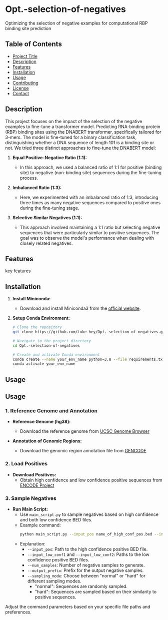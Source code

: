 # Opt.-selection-of-negatives
 Optimizing the selection of negative examples for computational RBP binding site prediction

## Table of Contents

- [Project Title](#project-title)
- [Description](#description)
- [Features](#features)
- [Installation](#installation)
- [Usage](#usage)
- [Contributing](#contributing)
- [License](#license)
- [Contact](#contact)

## Description

This project focuses on the impact of the selection of the negative examples to fine-tune a transformer model.
Predicting RNA-binding protein (RBP) binding sites using the DNABERT transformer, specifically tailored for 3-mers. The model is fine-tuned for a binary classification task, distinguishing whether a DNA sequence of length 101 is a binding site or not.
We tried three distinct approaches to fine-tune the DNABERT model:

1. **Equal Positive-Negative Ratio (1:1):**
   - In this approach, we used a balanced ratio of 1:1 for positive (binding site) to negative (non-binding site) sequences during the fine-tuning process.

2. **Imbalanced Ratio (1:3):**
   - Here, we experimented with an imbalanced ratio of 1:3, introducing three times as many negative sequences compared to positive ones during the fine-tuning stage.

3. **Selective Similar Negatives (1:1):**
   - This approach involved maintaining a 1:1 ratio but selecting negative sequences that were particularly similar to positive sequences. The goal was to observe the model's performance when dealing with closely related negatives.

## Features

key features

## Installation

1. **Install Miniconda:**
   - Download and install Miniconda3 from the [official website](https://docs.anaconda.com/free/miniconda/).

2. **Setup Conda Environment:**
   ```bash
   # Clone the repository
   git clone https://github.com/Luke-hey/Opt.-selection-of-negatives.git
   
   # Navigate to the project directory
   cd Opt.-selection-of-negatives

   # Create and activate Conda environment
   conda create --name your_env_name python=3.8 --file requirements.txt
   conda activate your_env_name


## Usage
## Usage

### 1. Reference Genome and Annotation

- **Reference Genome (hg38):**
  - Download the reference genome from [UCSC Genome Browser](https://hgdownload.cse.ucsc.edu/goldenpath/hg38/bigZips/)

- **Annotation of Genomic Regions:**
  - Download the genomic region annotation file from [GENCODE](https://ftp.ebi.ac.uk/pub/databases/gencode/Gencode_human/release_44/gencode.v44.annotation.gtf.gz)

### 2. Load Positives

- **Download Positives:**
  - Obtain high confidence and low confidence positive sequences from [ENCODE Project](https://www.encodeproject.org/)

### 3. Sample Negatives

- **Run Main Script:**
  - Use `main_script.py` to sample negatives based on high confidence and both low confidence BED files.
  - Example command:
    ```bash
    python main_script.py --input_pos name_of_high_conf_pos.bed --input_low_conf1 name_of_low_conf1_pos.bed --input_low_conf2 name_of_low_conf2_pos.bed --num_samples 500 --output_prefix your_prefix --sampling_mode normal
    ```
  - Explanation:
    - `--input_pos`: Path to the high confidence positive BED file.
    - `--input_low_conf1` and `--input_low_conf2`: Paths to the low confidence positive BED files.
    - `--num_samples`: Number of negative samples to generate.
    - `--output_prefix`: Prefix for the output negative samples.
    - `--sampling_mode`: Choose between "normal" or "hard" for different sampling modes.
      - "normal": Sequences are randomly sampled.
      - "hard": Sequences are sampled based on their similarity to positive sequences.

Adjust the command parameters based on your specific file paths and preferences.

